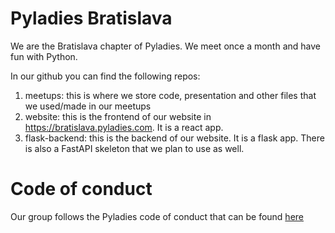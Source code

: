 # Pyladies Bratislava

We are the Bratislava chapter of Pyladies. We meet once a month and have fun with Python.

In our github you can find the following repos:

1. meetups: this is where we store code, presentation and other files that we used/made in our meetups
2. website: this is the frontend of our website in https://bratislava.pyladies.com. It is a react app.
3. flask-backend: this is the backend of our website. It is a flask app. There is also a FastAPI skeleton that we plan to use as well.


# Code of conduct

Our group follows the Pyladies code of conduct that can be found [here](https://pyladies.com/CodeOfConduct)
